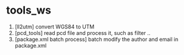 # tools_ws
1. [ll2utm]
	convert WGS84 to UTM 
2. [pcd_tools]
	read pcd file and process it, such as filter ..
3. [package.xml batch process]
	batch modify the author and email in package.xml
